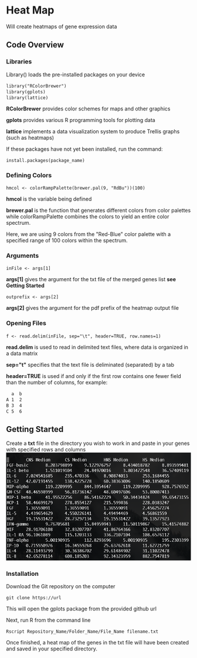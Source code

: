 # Heat Map

Will create heatmaps of gene expression data

## Code Overview

### Libraries
Library() loads the pre-installed packages on your device
```
library("RColorBrewer")
library(gplots)
library(lattice)
```
**RColorBrewer** provides color schemes for maps and other graphics

**gplots** provides various R programming tools for plotting data

**lattice** implements a data visualization system to produce Trellis graphs (such as heatmaps)

If these packages have not yet been installed, run the command:
```
install.packages(package_name)
```
### Defining Colors
```
hmcol <- colorRampPalette(brewer.pal(9, "RdBu"))(100)
```
**hmcol** is the variable being defined

**brewer.pal** is the function that generates different colors from color palettes while colorRampPalette combines the colors to yield an entire color spectrum. 

Here, we are using 9 colors from the "Red-Blue" color palette with a specified range of 100 colors within the spectrum. 

### Arguments
```
inFile <- args[1]
```
**args[1]** gives the argument for the txt file of the merged genes list **see Getting Started**
```
outprefix <- args[2]
```
**args[2]** gives the argument for the pdf prefix of the heatmap output file  


### Opening Files

```
f <- read.delim(inFile, sep="\t", header=TRUE, row.names=1)
```
**read.delim** is used to read in delimited text files, where data is organized in a data matrix

**sep="t"** specifies that the text file is deliminated (separated) by a tab

**header=TRUE** is used if and only if the first row contains one fewer field than the number of columns, for example:
```
  a  b 
A 1  2 
B 3  4 
C 5  6 
```


## Getting Started

Create a **txt** file in the directory you wish to work in and paste in your genes with specified rows and columns
![image](https://github.com/suhaschandra/Data-Visualization/blob/master/Screen%20Shot%202018-07-12%20at%203.58.52%20PM.png)

### Installation

Download the Git repository on the computer 

```
git clone https://url
```
This will open the gplots package from the provided github url


Next, run R from the command line

```
Rscript Repository_Name/Folder_Name/File_Name filename.txt
```

Once finished, a heat map of the genes in the txt file will have been created and saved in your specified directory.
